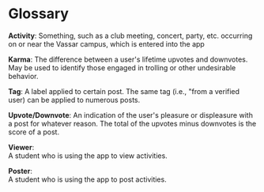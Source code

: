 # Glossary
**Activity**:
Something, such as a club meeting, concert, party, etc. occurring
on or near the Vassar campus, which is entered into the app

**Karma**:
The difference between a user's lifetime upvotes and downvotes. May be used to identify
those engaged in trolling or other undesirable behavior.

**Tag**:
A label applied to certain post. The same tag (i.e., "from a verified user) 
can be applied to numerous posts.

**Upvote/Downvote**:
An indication of the user's pleasure or displeasure with a post for whatever reason.
The total of the upvotes minus downvotes is the score of a post.

**Viewer**:  
A student who is using the app to view activities.  

**Poster**:  
A student who is using the app to post activities.  
